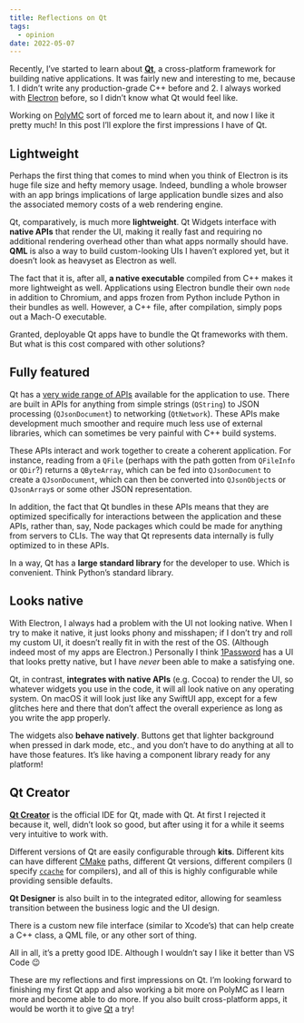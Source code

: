 ```yaml
---
title: Reflections on Qt
tags:
  - opinion
date: 2022-05-07
---
```


Recently, I’ve started to learn about [**Qt**](https://qt.io/), a cross-platform framework for building native applications. It was fairly new and interesting to me, because 1. I didn’t write any production-grade C++ before and 2. I always worked with [Electron](https://electronjs.org/) before, so I didn’t know what Qt would feel like.

Working on [PolyMC](https://polymc.org/) sort of forced me to learn about it, and now I like it pretty much! In this post I’ll explore the first impressions I have of Qt.

## Lightweight

Perhaps the first thing that comes to mind when you think of Electron is its huge file size and hefty memory usage. Indeed, bundling a whole browser with an app brings implications of large application bundle sizes and also the associated memory costs of a web rendering engine.

Qt, comparatively, is much more **lightweight**. Qt Widgets interface with **native APIs** that render the UI, making it really fast and requiring no additional rendering overhead other than what apps normally should have. **QML** is also a way to build custom-looking UIs I haven’t explored yet, but it doesn’t look as heavyset as Electron as well.

The fact that it is, after all, **a native executable** compiled from C++ makes it more lightweight as well. Applications using Electron bundle their own `node` in addition to Chromium, and apps frozen from Python include Python in their bundles as well. However, a C++ file, after compilation, simply pops out a Mach-O executable.

Granted, deployable Qt apps have to bundle the Qt frameworks with them. But what is this cost compared with other solutions?

## Fully featured

Qt has a [very wide range of APIs](https://doc.qt.io/qt-6.3/classes.html) available for the application to use. There are built in APIs for anything from simple strings (`QString`) to JSON processing (`QJsonDocument`) to networking (`QtNetwork`). These APIs make development much smoother and require much less use of external libraries, which can sometimes be very painful with C++ build systems.

These APIs interact and work together to create a coherent application. For instance, reading from a `QFile` (perhaps with the path gotten from `QFileInfo` or `QDir`?) returns a `QByteArray`, which can be fed into `QJsonDocument` to create a `QJsonDocument`, which can then be converted into `QJsonObject`s or `QJsonArray`s or some other JSON representation.

In addition, the fact that Qt bundles in these APIs means that they are optimized specifically for interactions between the application and these APIs, rather than, say, Node packages which could be made for anything from servers to CLIs. The way that Qt represents data internally is fully optimized to in these APIs.

In a way, Qt has a **large standard library** for the developer to use. Which is convenient. Think Python’s standard library.

## Looks native

With Electron, I always had a problem with the UI not looking native. When I try to make it native, it just looks phony and misshapen; if I don’t try and roll my custom UI, it doesn’t really fit in with the rest of the OS. (Although indeed most of my apps are Electron.) Personally I think [1Password](https://1password.com/) has a UI that looks pretty native, but I have _never_ been able to make a satisfying one.

Qt, in contrast, **integrates with native APIs** (e.g. Cocoa) to render the UI, so whatever widgets you use in the code, it will all look native on any operating system. On macOS it will look just like any SwiftUI app, except for a few glitches here and there that don’t affect the overall experience as long as you write the app properly.

The widgets also **behave natively**. Buttons get that lighter background when pressed in dark mode, etc., and you don’t have to do anything at all to have those features. It’s like having a component library ready for any platform!

## Qt Creator

**[Qt Creator](https://www.qt.io/product/development-tools)** is the official IDE for Qt, made with Qt. At first I rejected it because it, well, didn’t look so good, but after using it for a while it seems very intuitive to work with.

Different versions of Qt are easily configurable through **kits**. Different kits can have different [CMake](https://cmake.org/) paths, different Qt versions, different compilers (I specify [`ccache`](https://ccache.dev/) for compilers), and all of this is highly configurable while providing sensible defaults.

**Qt Designer** is also built in to the integrated editor, allowing for seamless transition between the business logic and the UI design.

There is a custom new file interface (similar to Xcode’s) that can help create a C++ class, a QML file, or any other sort of thing.

All in all, it’s a pretty good IDE. Although I wouldn’t say I like it better than VS Code 😉

These are my reflections and first impressions on Qt. I’m looking forward to finishing my first Qt app and also working a bit more on PolyMC as I learn more and become able to do more. If you also built cross-platform apps, it would be worth it to give [Qt](https://qt.io/) a try!
